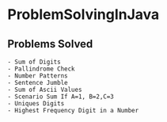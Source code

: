 # ProblemSolvingInJava
## Problems Solved
    - Sum of Digits
    - Pallindrome Check
    - Number Patterns
    - Sentence Jumble
    - Sum of Ascii Values 
    - Scenario Sum If A=1, B=2,C=3
    - Uniques Digits 
    - Highest Frequency Digit in a Number
